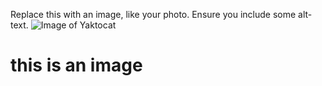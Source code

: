 Replace this with an image, like your photo. Ensure you include some alt-text.
![Image of Yaktocat](https://octodex.github.com/images/yaktocat.png)

# this is an image <h1> 
